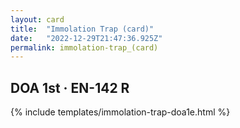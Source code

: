 ```yaml
---
layout: card
title:  "Immolation Trap (card)"
date:   "2022-12-29T21:47:36.925Z"
permalink: immolation-trap_(card)
---
```


## DOA 1st &middot; EN-142 R

{% include templates/immolation-trap-doa1e.html %}
